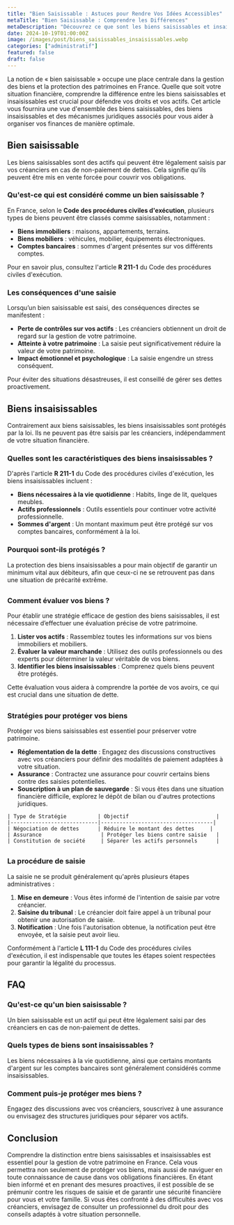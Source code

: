 ```yaml
---
title: "Bien Saisissable : Astuces pour Rendre Vos Idées Accessibles"
metaTitle: "Bien Saisissable : Comprendre les Différences"
metaDescription: "Découvrez ce que sont les biens saisissables et insaisissables et apprenez comment protéger vos actifs en toute légalité."
date: 2024-10-19T01:00:00Z
image: /images/post/biens_saisissables_insaisissables.webp
categories: ["administratif"]
featured: false
draft: false
---
```


La notion de « bien saisissable » occupe une place centrale dans la gestion des biens et la protection des patrimoines en France. Quelle que soit votre situation financière, comprendre la différence entre les biens saisissables et insaisissables est crucial pour défendre vos droits et vos actifs. Cet article vous fournira une vue d'ensemble des biens saisissables, des biens insaisissables et des mécanismes juridiques associés pour vous aider à organiser vos finances de manière optimale.

## Bien saisissable

Les biens saisissables sont des actifs qui peuvent être légalement saisis par vos créanciers en cas de non-paiement de dettes. Cela signifie qu'ils peuvent être mis en vente forcée pour couvrir vos obligations. 

### Qu'est-ce qui est considéré comme un bien saisissable ?

En France, selon le **Code des procédures civiles d'exécution**, plusieurs types de biens peuvent être classés comme saisissables, notamment :

- **Biens immobiliers** : maisons, appartements, terrains.
- **Biens mobiliers** : véhicules, mobilier, équipements électroniques.
- **Comptes bancaires** : sommes d'argent présentes sur vos différents comptes.

Pour en savoir plus, consultez l'article **R 211-1** du Code des procédures civiles d'exécution.

### Les conséquences d'une saisie

Lorsqu’un bien saisissable est saisi, des conséquences directes se manifestent :

- **Perte de contrôles sur vos actifs** : Les créanciers obtiennent un droit de regard sur la gestion de votre patrimoine.
- **Atteinte à votre patrimoine** : La saisie peut significativement réduire la valeur de votre patrimoine.
- **Impact émotionnel et psychologique** : La saisie engendre un stress conséquent.

Pour éviter des situations désastreuses, il est conseillé de gérer ses dettes proactivement.

## Biens insaisissables

Contrairement aux biens saisissables, les biens insaisissables sont protégés par la loi. Ils ne peuvent pas être saisis par les créanciers, indépendamment de votre situation financière.

### Quelles sont les caractéristiques des biens insaisissables ?

D'après l'article **R 211-1** du Code des procédures civiles d'exécution, les biens insaisissables incluent :

- **Biens nécessaires à la vie quotidienne** : Habits, linge de lit, quelques meubles.
- **Actifs professionnels** : Outils essentiels pour continuer votre activité professionnelle.
- **Sommes d'argent** : Un montant maximum peut être protégé sur vos comptes bancaires, conformément à la loi.

### Pourquoi sont-ils protégés ?

La protection des biens insaisissables a pour main objectif de garantir un minimum vital aux débiteurs, afin que ceux-ci ne se retrouvent pas dans une situation de précarité extrême.

## 

### Comment évaluer vos biens ?

Pour établir une stratégie efficace de gestion des biens saisissables, il est nécessaire d’effectuer une évaluation précise de votre patrimoine.

1. **Lister vos actifs** : Rassemblez toutes les informations sur vos biens immobiliers et mobiliers.
2. **Évaluer la valeur marchande** : Utilisez des outils professionnels ou des experts pour déterminer la valeur véritable de vos biens.
3. **Identifier les biens insaisissables** : Comprenez quels biens peuvent être protégés.

Cette évaluation vous aidera à comprendre la portée de vos avoirs, ce qui est crucial dans une situation de dette.

## 

### Stratégies pour protéger vos biens

Protéger vos biens saisissables est essentiel pour préserver votre patrimoine.

- **Réglementation de la dette** : Engagez des discussions constructives avec vos créanciers pour définir des modalités de paiement adaptées à votre situation.
- **Assurance** : Contractez une assurance pour couvrir certains biens contre des saisies potentielles.
- **Souscription à un plan de sauvegarde** : Si vous êtes dans une situation financière difficile, explorez le dépôt de bilan ou d'autres protections juridiques.

```
| Type de Stratégie          | Objectif                            |
|----------------------------|------------------------------------|
| Négociation de dettes      | Réduire le montant des dettes     |
| Assurance                   | Protéger les biens contre saisie   |
| Constitution de société     | Séparer les actifs personnels      |
```

## 

### La procédure de saisie

La saisie ne se produit généralement qu'après plusieurs étapes administratives :

1. **Mise en demeure** : Vous êtes informé de l'intention de saisie par votre créancier.
2. **Saisine du tribunal** : Le créancier doit faire appel à un tribunal pour obtenir une autorisation de saisie.
3. **Notification** : Une fois l'autorisation obtenue, la notification peut être envoyée, et la saisie peut avoir lieu.

Conformément à l'article **L 111-1** du Code des procédures civiles d'exécution, il est indispensable que toutes les étapes soient respectées pour garantir la légalité du processus.

## FAQ

### Qu'est-ce qu'un bien saisissable ?

Un bien saisissable est un actif qui peut être légalement saisi par des créanciers en cas de non-paiement de dettes.

### Quels types de biens sont insaisissables ?

Les biens nécessaires à la vie quotidienne, ainsi que certains montants d'argent sur les comptes bancaires sont généralement considérés comme insaisissables.

### Comment puis-je protéger mes biens ?

Engagez des discussions avec vos créanciers, souscrivez à une assurance ou envisagez des structures juridiques pour séparer vos actifs.

## Conclusion

Comprendre la distinction entre biens saisissables et insaisissables est essentiel pour la gestion de votre patrimoine en France. Cela vous permettra non seulement de protéger vos biens, mais aussi de naviguer en toute connaissance de cause dans vos obligations financières. En étant bien informé et en prenant des mesures proactives, il est possible de se prémunir contre les risques de saisie et de garantir une sécurité financière pour vous et votre famille. Si vous êtes confronté à des difficultés avec vos créanciers, envisagez de consulter un professionnel du droit pour des conseils adaptés à votre situation personnelle.